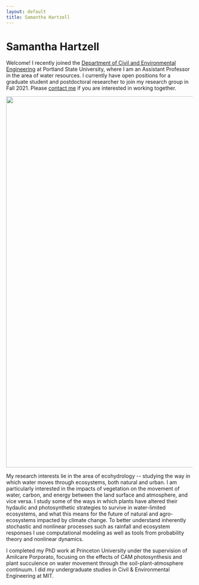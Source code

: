 ```yaml
---
layout: default
title: Samantha Hartzell
---
```

# Samantha Hartzell

Welcome! I recently joined the [Department of Civil and Environmental Engineering](https://www.pdx.edu/civil-environmental-engineering/) at Portland State University, where I am an Assistant Professor in the area of water resources. I currently have open positions for a graduate student and postdoctoral researcher to join my research group in Fall 2021. Please [contact me](samhartz.github.io/contact) if you are interested in working together.

<img src="https://user-images.githubusercontent.com/28785623/98047475-ccc0cf80-1de0-11eb-81d5-5fe2d2d11e3a.jpg" width="1000"/>

My research interests lie in the area of ecohydrology -- studying the way in which water moves through ecosystems, both natural and urban. I am particularly interested in the impacts of vegetation on the movement of water, carbon, and energy between the land surface and atmosphere, and vice versa. I study some of the ways in which plants have altered their hydaulic and photosynthetic strategies to survive in water-limited ecosystems, and what this means for the future of natural and agro-ecosystems impacted by climate change. To better understand inherently stochastic and nonlinear processes such as rainfall and ecosystem responses I use computational modeling as well as tools from probability theory and nonlinear dynamics.

I completed my PhD work at Princeton University under the supervision of Amilcare Porporato, focusing on the effects of CAM photosynthesis and plant succulence on water movement through the soil-plant-atmosphere continuum. I did my undergraduate studies in Civil & Environmental Engineering at MIT.

